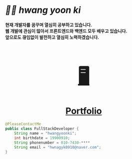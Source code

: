 <div>

 *<h1>👨‍💻 hwang yoon ki</h1>*


 <h4>
 현재 개발자를 꿈꾸며 열심히 공부하고 있습니다. <br>
 웹 개발에 관심이 많아서 프론트엔드와 백엔드 모두 배우고 있습니다.  <br>
 앞으로도 끊임없이 발전하고 열심히 노력하겠습니다.  <br>
 </h4>

 <h1 align="center"><a href="https://hykworld.github.io/portfolio/" rel="nofollow"><h1>🖥</h1> Portfolio</a></h1>
</div>

```java
@PleaseContactMe
public class FullStackDeveloper {
    String name = "hwangyoonki"; 
    int birthdate = 19900910;  
    String phonenumber = 010-7430-****
    String email = "hwnagyk0910@naver.com";  
}
```    
